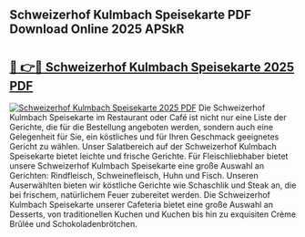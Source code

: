 ## Schweizerhof Kulmbach Speisekarte PDF Download Online 2025 APSkR

# <h2><a href="http://gc5emp.nevu.top/?p=Schweizerhof+Kulmbach+Speisekarte">🔗 👉🔴 Schweizerhof Kulmbach Speisekarte 2025 PDF</a></h2>

[![Schweizerhof Kulmbach Speisekarte 2025 PDF](https://i.imgur.com/dBaPXMq.png)](http://gc5emp.nevu.top/?p=Schweizerhof+Kulmbach+Speisekarte)
Die Schweizerhof Kulmbach Speisekarte im Restaurant oder Café ist nicht nur eine Liste der Gerichte, die für die Bestellung angeboten werden, sondern auch eine Gelegenheit für Sie, ein köstliches und für Ihren Geschmack geeignetes Gericht zu wählen. Unser Salatbereich auf der Schweizerhof Kulmbach Speisekarte bietet leichte und frische Gerichte. Für Fleischliebhaber bietet unsere Schweizerhof Kulmbach Speisekarte eine große Auswahl an Gerichten: Rindfleisch, Schweinefleisch, Huhn und Fisch. Unseren Auserwählten bieten wir köstliche Gerichte wie Schaschlik und Steak an, die bei frischem, natürlichem Feuer zubereitet werden. Die Schweizerhof Kulmbach Speisekarte unserer Cafeteria bietet eine große Auswahl an Desserts, von traditionellen Kuchen und Kuchen bis hin zu exquisiten Crème Brûlée und Schokoladenbrötchen.
